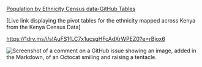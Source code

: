 [Population by Ethnicity Census data-GitHub Tables](https://1drv.ms/x/s!AuFS1fLC7x1ua6LWHCHk6tve0Ww?e=P35ER5&nav=MTVfezAwMDAwMDAwLTAwMDEtMDAwMC0wMDAwLTAwMDAwMDAwMDAwMH0)

[Live link displaying the pivot tables for the ethnicity mapped across Kenya from the Kenya Census Data]


https://1drv.ms/i/s!AuFS1fLC7x1ucsgHFcAdXrWPEZ0?e=rBjox6

![Screenshot of a comment on a GitHub issue showing an image, added in the Markdown, of an Octocat smiling and raising a tentacle.](https://myoctocat.com/assets/images/base-octocat.svg)
